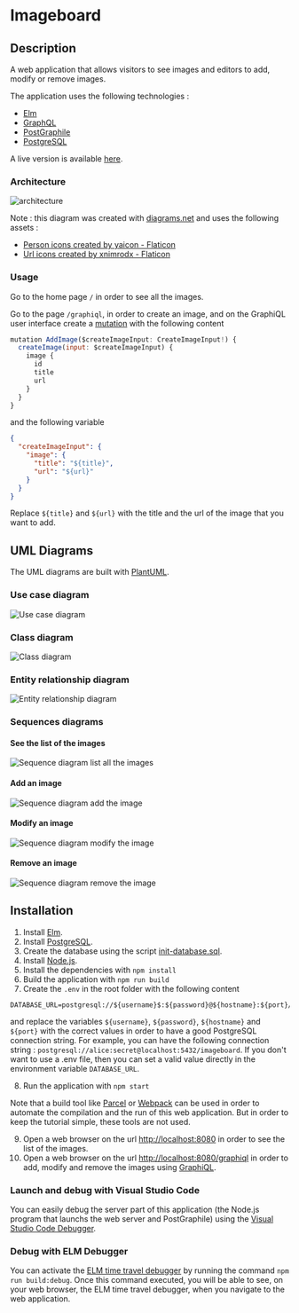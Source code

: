 # Imageboard

## Description

A web application that allows visitors to see images and editors to add, modify or remove images.

The application uses the following technologies :
- [Elm](https://elm-lang.org/)
- [GraphQL](https://graphql.org/)
- [PostGraphile](https://postgraphile.org/)
- [PostgreSQL](https://www.postgresql.org/)

A live version is available [here](https://imageboard-u5u0.onrender.com/).

### Architecture

![architecture](./docs/architecture.drawio.svg)

Note : this diagram was created with [diagrams.net](https://www.drawio.com/) and uses the following assets :
- [Person icons created by yaicon - Flaticon](https://www.flaticon.com/free-icons/person)
- [Url icons created by xnimrodx - Flaticon](https://www.flaticon.com/free-icons/url)

### Usage

Go to the home page `/` in order to see all the images.

Go to the page `/graphiql`, in order to create an image, and on the GraphiQL user interface create a [mutation](https://graphql.com/learn/mutations) with the following content

```js
mutation AddImage($createImageInput: CreateImageInput!) {
  createImage(input: $createImageInput) {
    image {
      id
      title
      url
    }
  }
}
```

and the following variable

```json
{
  "createImageInput": {
    "image": {
      "title": "${title}",
      "url": "${url}"
    }
  }
}
```

Replace `${title}` and `${url}` with the title and the url of the image that you want to add.

## UML Diagrams

The UML diagrams are built with [PlantUML](https://plantuml.com/).

### Use case diagram

![Use case diagram](./docs/use-case-diagram.svg)

### Class diagram

![Class diagram](./docs/class-diagram.svg)

### Entity relationship diagram

![Entity relationship diagram](./docs/entity-relationship-diagram.svg)

### Sequences diagrams

#### See the list of the images

![Sequence diagram list all the images](./docs/sequence-diagram-list-images.svg)

#### Add an image

![Sequence diagram add the image](./docs/sequence-diagram-add-image.svg)

#### Modify an image

![Sequence diagram modify the image](./docs/sequence-diagram-modify-image.svg)

#### Remove an image

![Sequence diagram remove the image](./docs/sequence-diagram-remove-image.svg)

## Installation

1. Install [Elm](https://guide.elm-lang.org/install/elm.html).
2. Install [PostgreSQL](https://www.postgresql.org/).
3. Create the database using the script [init-database.sql](./init-database.sql).
4. Install [Node.js](https://nodejs.org/).
5. Install the dependencies with `npm install`
6. Build the application with `npm run build`
7. Create the `.env` in the root folder with the following content
```
DATABASE_URL=postgresql://${username}$:${password}@${hostname}:${port}/imageboard
```
and replace the variables `${username}`, `${password}`, `${hostname}` and `${port}` with the correct values in order to have a good PostgreSQL connection string.
For example, you can have the following connection string : `postgresql://alice:secret@localhost:5432/imageboard`.
If you don't want to use a .env file, then you can set a valid value directly in the environment variable `DATABASE_URL`.

8. Run the application with `npm start`

Note that a build tool like [Parcel](https://parceljs.org/) or [Webpack](https://webpack.js.org/) can be used in order to automate the compilation and the run of this web application. But in order to keep the tutorial simple, these tools are not used.

9. Open a web browser on the url <http://localhost:8080> in order to see the list of the images.
10. Open a web browser on the url <http://localhost:8080/graphiql> in order to add, modify and remove the images using [GraphiQL](https://github.com/graphql/graphiql). 

### Launch and debug with Visual Studio Code

You can easily debug the server part of this application (the Node.js program that launchs the web server and PostGraphile) using the [Visual Studio Code Debugger](https://code.visualstudio.com/docs/debugtest/debugging).

### Debug with ELM Debugger

You can activate the [ELM time travel debugger](https://elm-lang.org/news/the-perfect-bug-report) by running the command `npm run build:debug`.
Once this command executed, you will be able to see, on your web browser, the ELM time travel debugger, when you navigate to the web application.
